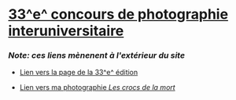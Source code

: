 # [33^e^ concours de photographie interuniversitaire](https://www.antoinesweeney.com)

### *Note: ces liens mènenent à l'extérieur du site*


- [Lien vers la page de la 33^e^ édition](https://interuniversitaire.ca/concours-interuniversitaire-de-photographie-et-de-bande-dessinee-2018-2019/)

- [Lien vers ma photographie *Les crocs de la mort*](https://interuniversitaire.ca/wp-content/uploads/2019/03/les_crocs_de_la_mort.jpg)
